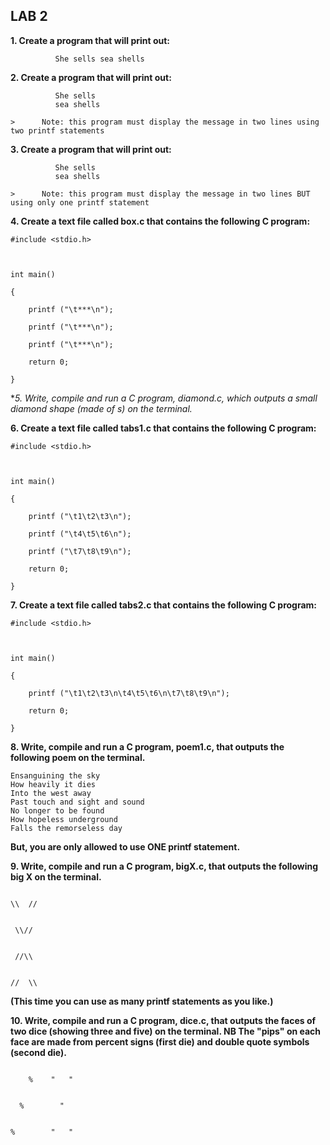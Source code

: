 ## LAB 2

**1. Create a program that will print out:**
```
          She sells sea shells
```

**2. Create a program that will print out:**
```
          She sells
          sea shells
```
    >      Note: this program must display the message in two lines using two printf statements

**3. Create a program that will print out:**
```
          She sells
          sea shells
```
    >      Note: this program must display the message in two lines BUT using only one printf statement


**4.  Create a text file called box.c that contains the following C program:**
```
#include <stdio.h>



int main()

{

    printf ("\t***\n");

    printf ("\t***\n");

    printf ("\t***\n");

    return 0;

}
```

**5. Write, compile and run a C program, diamond.c, which outputs a small diamond shape (made of *s) on the terminal.**



**6. Create a text file called tabs1.c that contains the following C program:**
```
#include <stdio.h>



int main()

{

    printf ("\t1\t2\t3\n");

    printf ("\t4\t5\t6\n");

    printf ("\t7\t8\t9\n");

    return 0;

}
```

**7. Create a text file called tabs2.c that contains the following C program:**
```
#include <stdio.h>



int main()

{

    printf ("\t1\t2\t3\n\t4\t5\t6\n\t7\t8\t9\n");

    return 0;

}
```


**8. Write, compile and run a C program, poem1.c, that outputs the following poem on the terminal.**
```
Ensanguining the sky
How heavily it dies
Into the west away
Past touch and sight and sound
No longer to be found
How hopeless underground
Falls the remorseless day
```

**But, you are only allowed to use ONE printf statement.**

**9. Write, compile and run a C program, bigX.c, that outputs the following big X on the terminal.**
```

\\  //


 \\//


 //\\


//  \\

```


**(This time you can use as many printf statements as you like.)**

**10. Write, compile and run a C program, dice.c, that outputs the faces of two dice (showing three and five) on the terminal. NB The "pips" on each face are made from percent signs (first die) and double quote symbols (second die).**
```

    %    "   "


  %        "


%        "   "

```
